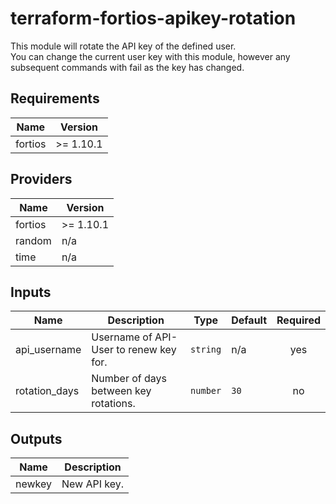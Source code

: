 # terraform-fortios-apikey-rotation

This module will rotate the API key of the defined user.  
You can change the current user key with this module, however any subsequent commands with fail as the key has changed.

## Requirements

| Name | Version |
|------|---------|
| fortios | >= 1.10.1 |

## Providers

| Name | Version |
|------|---------|
| fortios | >= 1.10.1 |
| random | n/a |
| time | n/a |

## Inputs

| Name | Description | Type | Default | Required |
|------|-------------|------|---------|:--------:|
| api\_username | Username of API-User to renew key for. | `string` | n/a | yes |
| rotation\_days | Number of days between key rotations. | `number` | `30` | no |

## Outputs

| Name | Description |
|------|-------------|
| newkey | New API key. |

